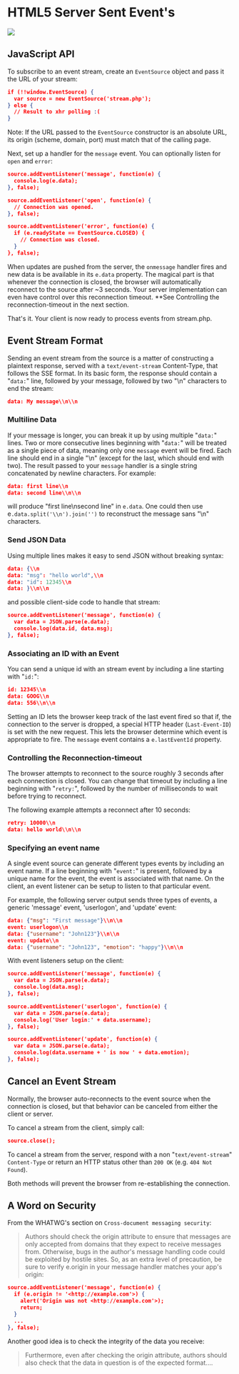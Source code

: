 
# HTML5 Server Sent Event's

![](https://spacloud.eu/public/9786582aaf93e/assets/sse.png)

## JavaScript API

To subscribe to an event stream, create an `EventSource` object and pass it the URL of your stream:

```json
if (!!window.EventSource) {
  var source = new EventSource('stream.php');
} else {
  // Result to xhr polling :(
}
```

Note: If the URL passed to the `EventSource` constructor is an absolute URL, its origin (scheme, domain, port) must match that of the calling page.

Next, set up a handler for the `message` event. You can optionally listen for `open` and `error`:

```json
source.addEventListener('message', function(e) {
  console.log(e.data);
}, false);

source.addEventListener('open', function(e) {
  // Connection was opened.
}, false);

source.addEventListener('error', function(e) {
  if (e.readyState == EventSource.CLOSED) {
    // Connection was closed.
  }
}, false);
```

When updates are pushed from the server, the `onmessage` handler fires and new data is be available in its `e.data` property. The magical part is that whenever the connection is closed, the browser will automatically reconnect to the source after ~3 seconds. Your server implementation can even have control over this reconnection timeout.  **See Controlling the reconnection-timeout in the next section.

That's it. Your client is now ready to process events from stream.php.

## Event Stream Format

Sending an event stream from the source is a matter of constructing a plaintext response, served with a `text/event-stream` Content-Type, that follows the SSE format. In its basic form, the response should contain a "`data:`" line, followed by your message, followed by two "\\n" characters to end the stream:

```json
data: My message\\n\\n
```
### Multiline Data

If your message is longer, you can break it up by using multiple "`data:`" lines. Two or more consecutive lines beginning with "`data:`" will be treated as a single piece of data, meaning only one `message` event will be fired. Each line should end in a single "\\n" (except for the last, which should end with two). The result passed to your `message` handler is a single string concatenated by newline characters. For example:

```json
data: first line\\n
data: second line\\n\\n
```
will produce "first line\\nsecond line" in `e.data`. One could then use e`.data.split('\\n').join('')` to reconstruct the message sans "\\n" characters.

### Send JSON Data

Using multiple lines makes it easy to send JSON without breaking syntax:

```json
data: {\\n
data: "msg": "hello world",\\n
data: "id": 12345\\n
data: }\\n\\n
```
and possible client-side code to handle that stream:

```json
source.addEventListener('message', function(e) {
  var data = JSON.parse(e.data);
  console.log(data.id, data.msg);
}, false);
```
### Associating an ID with an Event

You can send a unique id with an stream event by including a line starting with "`id:`":

```json
id: 12345\\n
data: GOOG\\n
data: 556\\n\\n
```
Setting an ID lets the browser keep track of the last event fired so that if, the connection to the server is dropped, a special HTTP header (`Last-Event-ID`) is set with the new request. This lets the browser determine which event is appropriate to fire. The `message` event contains a `e.lastEventId` property.

### Controlling the Reconnection-timeout

The browser attempts to reconnect to the source roughly 3 seconds after each connection is closed. You can change that timeout by including a line beginning with "`retry:`", followed by the number of milliseconds to wait before trying to reconnect.

The following example attempts a reconnect after 10 seconds:

```json
retry: 10000\\n
data: hello world\\n\\n
```

### Specifying an event name

A single event source can generate different types events by including an event name. If a line beginning with "`event:`" is present, followed by a unique name for the event, the event is associated with that name. On the client, an event listener can be setup to listen to that particular event.

For example, the following server output sends three types of events, a generic 'message' event, 'userlogon', and 'update' event:

```json
data: {"msg": "First message"}\\n\\n
event: userlogon\\n
data: {"username": "John123"}\\n\\n
event: update\\n
data: {"username": "John123", "emotion": "happy"}\\n\\n
```

With event listeners setup on the client:

```json
source.addEventListener('message', function(e) {
  var data = JSON.parse(e.data);
  console.log(data.msg);
}, false);

source.addEventListener('userlogon', function(e) {
  var data = JSON.parse(e.data);
  console.log('User login:' + data.username);
}, false);

source.addEventListener('update', function(e) {
  var data = JSON.parse(e.data);
  console.log(data.username + ' is now ' + data.emotion);
}, false);
```

## Cancel an Event Stream

Normally, the browser auto-reconnects to the event source when the connection is closed, but that behavior can be canceled from either the client or server.

To cancel a stream from the client, simply call:

```json
source.close();
```
To cancel a stream from the server, respond with a non "`text/event-stream`" `Content-Type` or return an HTTP status other than `200 OK` (e.g. `404 Not Found`).

Both methods will prevent the browser from re-establishing the connection.

## A Word on Security

From the WHATWG's section on `Cross-document messaging security`:

> Authors should check the origin attribute to ensure that messages are only accepted from domains that they expect to receive messages from. Otherwise, bugs in the author's message handling code could be exploited by hostile sites.
> So, as an extra level of precaution, be sure to verify e.origin in your message handler matches your app's origin:

```json
source.addEventListener('message', function(e) {
  if (e.origin != '<http://example.com'>) {
    alert('Origin was not <http://example.com'>);
    return;
  }
  ...
}, false);
```
Another good idea is to check the integrity of the data you receive:

> Furthermore, even after checking the origin attribute, authors should also check that the data in question is of the expected format....
